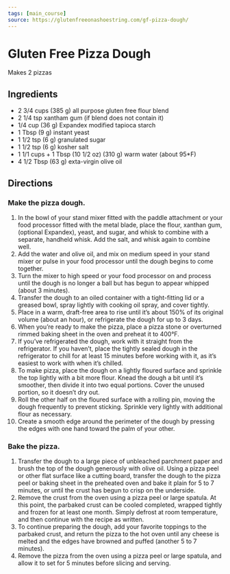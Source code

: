 ```yaml
---
tags: [main_course]
source: https://glutenfreeonashoestring.com/gf-pizza-dough/
---
```


# Gluten Free Pizza Dough

Makes 2 pizzas

## Ingredients

- 2 3/4 cups (385 g) all purpose gluten free flour blend
- 2 1/4 tsp xantham gum (if blend does not contain it)
- 1/4 cup (36 g) Expandex modified tapioca starch
- 1 Tbsp (9 g) instant yeast
- 1 1/2 tsp (6 g) granulated sugar
- 1 1/2 tsp (6 g) kosher salt
- 1 1/1 cups + 1 Tbsp (10 1/2 oz) (310 g) warm water (about 95*F)
- 4 1/2 Tbsp (63 g) exta-virgin olive oil

## Directions

### Make the pizza dough.

1. In the bowl of your stand mixer fitted with the paddle attachment or your food processor fitted with the metal blade, place the flour, xanthan gum, (optional Expandex), yeast, and sugar, and whisk to combine with a separate, handheld whisk. Add the salt, and whisk again to combine well.
2. Add the water and olive oil, and mix on medium speed in your stand mixer or pulse in your food processor until the dough begins to come together.
3. Turn the mixer to high speed or your food processor on and process until the dough is no longer a ball but has begun to appear whipped (about 3 minutes).
4. Transfer the dough to an oiled container with a tight-fitting lid or a greased bowl, spray lightly with cooking oil spray, and cover tightly.
5. Place in a warm, draft-free area to rise until it’s about 150% of its original volume (about an hour), or refrigerate the dough for up to 3 days.
6. When you’re ready to make the pizza, place a pizza stone or overturned rimmed baking sheet in the oven and preheat it to 400°F.
7. If you’ve refrigerated the dough, work with it straight from the refrigerator. If you haven’t, place the tightly sealed dough in the refrigerator to chill for at least 15 minutes before working with it, as it’s easiest to work with when it’s chilled.
8. To make pizza, place the dough on a lightly floured surface and sprinkle the top lightly with a bit more flour. Knead the dough a bit until it’s smoother, then divide it into two equal portions. Cover the unused portion, so it doesn’t dry out.
9. Roll the other half on the floured surface with a rolling pin, moving the dough frequently to prevent sticking. Sprinkle very lightly with additional flour as necessary.
10. Create a smooth edge around the perimeter of the dough by pressing the edges with one hand toward the palm of your other.

### Bake the pizza.

1. Transfer the dough to a large piece of unbleached parchment paper and brush the top of the dough generously with olive oil. Using a pizza peel or other flat surface like a cutting board, transfer the dough to the pizza peel or baking sheet in the preheated oven and bake it plain for 5 to 7 minutes, or until the crust has begun to crisp on the underside.
2. Remove the crust from the oven using a pizza peel or large spatula. At this point, the parbaked crust can be cooled completed, wrapped tightly and frozen for at least one month. Simply defrost at room temperature, and then continue with the recipe as written.
3. To continue preparing the dough, add your favorite toppings to the parbaked crust, and return the pizza to the hot oven until any cheese is melted and the edges have browned and puffed (another 5 to 7 minutes).
4. Remove the pizza from the oven using a pizza peel or large spatula, and allow it to set for 5 minutes before slicing and serving.
